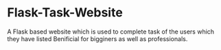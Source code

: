 Flask-Task-Website
==================

A Flask based website which is used to complete task of the users which they have listed Benificial for bigginers as well as professionals.
